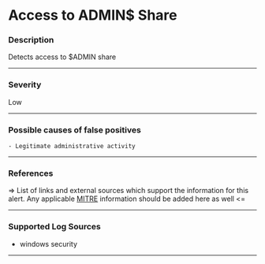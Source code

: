 # Access to ADMIN$ Share
### Description

Detects access to $ADMIN share

-------------------
### Severity

Low

-------------------
<!---
### Detailed Information

- Why is this alert triggered?
- What are the typical causes that generate this alert? (e.g. port scans, unusual file access activity, etc...)
- Which corroborating information should be looked up?
- Any supporting queries to get more information?
- Any supporting visualizations to get more information?

-------------------
--->
### Possible causes of false positives

    - Legitimate administrative activity

-------------------
### References

=> List of links and external sources which support the information for this alert. Any applicable [MITRE](https://attack.mitre.org/) information should be added here as well <=

-------------------
### Supported Log Sources

- windows security

-------------------
